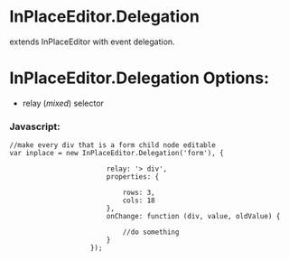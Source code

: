 InPlaceEditor.Delegation
============

extends InPlaceEditor with event delegation.

# InPlaceEditor.Delegation Options:

- relay (*mixed*) selector

### Javascript:

	//make every div that is a form child node editable
	var inplace = new InPlaceEditor.Delegation('form'), {
	
							relay: '> div',
							properties: {
							
								rows: 3,
								cols: 18
							},
							onChange: function (div, value, oldValue) {

								//do something
							}
						});